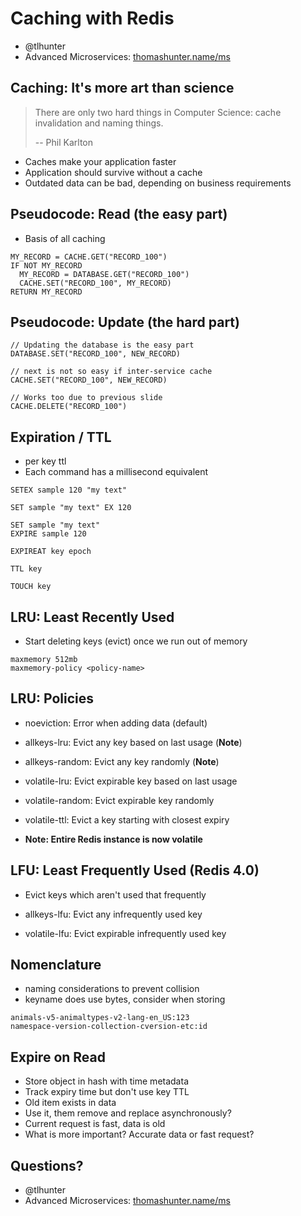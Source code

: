# Caching with Redis

* @tlhunter
* Advanced Microservices: [thomashunter.name/ms](http://bit.ly/2hlATo2)

## Caching: It's more art than science

> There are only two hard things in Computer Science: cache invalidation and naming things.
>
> -- Phil Karlton

* Caches make your application faster
* Application should survive without a cache
* Outdated data can be bad, depending on business requirements


## Pseudocode: Read (the easy part)

* Basis of all caching

```
MY_RECORD = CACHE.GET("RECORD_100")
IF NOT MY_RECORD
  MY_RECORD = DATABASE.GET("RECORD_100")
  CACHE.SET("RECORD_100", MY_RECORD)
RETURN MY_RECORD
```


## Pseudocode: Update (the hard part)

```
// Updating the database is the easy part
DATABASE.SET("RECORD_100", NEW_RECORD)

// next is not so easy if inter-service cache
CACHE.SET("RECORD_100", NEW_RECORD)

// Works too due to previous slide
CACHE.DELETE("RECORD_100")
```


## Expiration / TTL

* per key ttl
* Each command has a millisecond equivalent

```redis
SETEX sample 120 "my text"

SET sample "my text" EX 120

SET sample "my text"
EXPIRE sample 120

EXPIREAT key epoch

TTL key

TOUCH key
```


## LRU: Least Recently Used

* Start deleting keys (evict) once we run out of memory

```
maxmemory 512mb
maxmemory-policy <policy-name>
```


## LRU: Policies

* noeviction: Error when adding data (default)
* allkeys-lru: Evict any key based on last usage (**Note**)
* allkeys-random: Evict any key randomly (**Note**)
* volatile-lru: Evict expirable key based on last usage
* volatile-random: Evict expirable key randomly
* volatile-ttl: Evict a key starting with closest expiry

* **Note: Entire Redis instance is now volatile**


## LFU: Least Frequently Used (Redis 4.0)

* Evict keys which aren't used that frequently

* allkeys-lfu: Evict any infrequently used key
* volatile-lfu: Evict expirable infrequently used key


## Nomenclature

* naming considerations to prevent collision
* keyname does use bytes, consider when storing

```
animals-v5-animaltypes-v2-lang-en_US:123
namespace-version-collection-cversion-etc:id
```


## Expire on Read

* Store object in hash with time metadata
* Track expiry time but don't use key TTL
* Old item exists in data
* Use it, them remove and replace asynchronously?
* Current request is fast, data is old
* What is more important? Accurate data or fast request?


## Questions?

* @tlhunter
* Advanced Microservices: [thomashunter.name/ms](http://bit.ly/2hlATo2)
